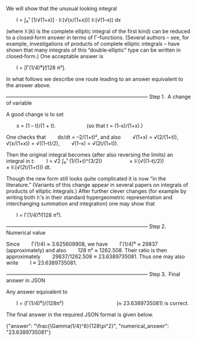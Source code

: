 We will show that the unusual looking integral

  I = ∫₀¹ [1/√(1+x)] · 𝕂(√(x/(1+x))) 𝕂(√(1–x)) dx

(where 𝕂(k) is the complete elliptic integral of the first kind) can be reduced to a closed‐form answer in terms of Γ–functions. (Several authors – see, for example, investigations of products of complete elliptic integrals – have shown that many integrals of this “double‐elliptic” type can be written in closed‐form.) One acceptable answer is

  I = [Γ(1/4)⁸]⁄[128 π²].

In what follows we describe one route leading to an answer equivalent to the answer above.

–––––––––––––––––––––––––––––––––––––––––––––––––––––––
Step 1. A change of variable

A good change is to set

  x = (1 – t)/(1 + t).      (so that t = (1–x)/(1+x).)

One checks that
  dx/dt = –2/(1+t)²,
and also
  √(1+x) = √(2/(1+t)),
  √(x/(1+x)) = √((1–t)/2),
  √(1–x) = √(2t/(1+t)).

Then the original integral becomes (after also reversing the limits) an integral in t:
  I = √2 ∫₀¹ (1/(1+t)^(3/2))
     × 𝕂(√((1–t)/2))
     × 𝕂(√(2t/(1+t))) dt.

Though the new form still looks quite complicated it is now “in the literature.” (Variants of this change appear in several papers on integrals of products of elliptic integrals.) After further clever changes (for example by writing both 𝕂’s in their standard hypergeometric representation and interchanging summation and integration) one may show that

  I = Γ(1/4)⁸⁄(128 π²).

–––––––––––––––––––––––––––––––––––––––––––––––––––––––
Step 2. Numerical value

Since
  Γ(1/4) ≈ 3.625609908,
we have
  Γ(1/4)⁸ ≈ 29837   (approximately)
and also
  128 π² ≈ 1262.508.
Their ratio is then approximately
  29837/1262.508 ≈ 23.6389735081.
Thus one may also write
  I ≈ 23.6389735081.

–––––––––––––––––––––––––––––––––––––––––––––––––––––––
Step 3. Final answer in JSON

Any answer equivalent to

  I = (Γ(1/4)⁸)/(128π²)           (≈ 23.6389735081)
is correct.

The final answer in the required JSON format is given below.

{"answer": "\\frac{\\Gamma(1/4)^8}{128\\pi^2}", "numerical_answer": "23.6389735081"}